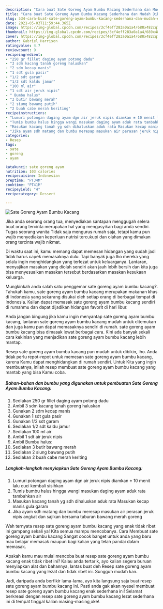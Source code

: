 ```yaml
---
description: "Cara buat Sate Goreng Ayam Bumbu Kacang Sederhana dan Mudah Dibuat"
title: "Cara buat Sate Goreng Ayam Bumbu Kacang Sederhana dan Mudah Dibuat"
slug: 534-cara-buat-sate-goreng-ayam-bumbu-kacang-sederhana-dan-mudah-dibuat
date: 2021-05-03T11:59:44.365Z
image: https://img-global.cpcdn.com/recipes/3cf4eff283a0a1a4/680x482cq70/sate-goreng-ayam-bumbu-kacang-foto-resep-utama.jpg
thumbnail: https://img-global.cpcdn.com/recipes/3cf4eff283a0a1a4/680x482cq70/sate-goreng-ayam-bumbu-kacang-foto-resep-utama.jpg
cover: https://img-global.cpcdn.com/recipes/3cf4eff283a0a1a4/680x482cq70/sate-goreng-ayam-bumbu-kacang-foto-resep-utama.jpg
author: Gabriel Harrison
ratingvalue: 4.7
reviewcount: 9
recipeingredient:
- "250 gr fillet daging ayam potong dadu"
- "3 sdm kacang tanah goreng haluskan"
- "2 sdm kecap manis"
- "1 sdt gula pasir"
- "1/2 sdt garam"
- "1/2 sdt kaldu jamur"
- "100 ml air"
- "1 sdt air jeruk nipis"
- " Bumbu halus"
- "3 butir bawang merah"
- "2 siung bawang putih"
- "2 buah cabe merah keriting"
recipeinstructions:
- "Lumuri potongan daging ayam dgn air jeruk nipis diamkan ± 10 menit lalu cuci kembali sisihkan"
- "Tumis bumbu halus hingga wangi masukan daging ayam aduk rata tambahkan air"
- "Masukan kacang tanah yg sdh dihaluskan aduk rata Masukan kecap manis gula garam"
- "Jika ayam sdh matang dan bumbu meresap masukan air perasan jeruk nipis angkat dan sajikan bersama taburan bawang merah goreng"
categories:
- Resep
tags:
- sate
- goreng
- ayam

katakunci: sate goreng ayam 
nutrition: 103 calories
recipecuisine: Indonesian
preptime: "PT34M"
cooktime: "PT41M"
recipeyield: "4"
recipecategory: Dessert

---
```



![Sate Goreng Ayam Bumbu Kacang](https://img-global.cpcdn.com/recipes/3cf4eff283a0a1a4/680x482cq70/sate-goreng-ayam-bumbu-kacang-foto-resep-utama.jpg)

Jika anda seorang orang tua, menyediakan santapan menggugah selera buat orang tercinta merupakan hal yang mengasyikan bagi anda sendiri. Tugas seorang  wanita Tidak saja mengurus rumah saja, tetapi kamu pun wajib menyediakan keperluan nutrisi tercukupi dan olahan yang dimakan orang tercinta wajib nikmat.

Di waktu  saat ini, kamu memang dapat memesan hidangan yang sudah jadi tidak harus capek memasaknya dulu. Tapi banyak juga lho mereka yang selalu ingin menghidangkan yang terlezat untuk keluarganya. Lantaran, menyajikan masakan yang diolah sendiri akan jauh lebih bersih dan kita juga bisa menyesuaikan masakan tersebut berdasarkan masakan kesukaan keluarga. 



Mungkinkah anda salah satu penggemar sate goreng ayam bumbu kacang?. Tahukah kamu, sate goreng ayam bumbu kacang merupakan makanan khas di Indonesia yang sekarang disukai oleh setiap orang di berbagai tempat di Indonesia. Kalian dapat memasak sate goreng ayam bumbu kacang sendiri di rumahmu dan dapat dijadikan hidangan favorit di hari libur.

Anda jangan bingung jika kamu ingin menyantap sate goreng ayam bumbu kacang, lantaran sate goreng ayam bumbu kacang mudah untuk ditemukan dan juga kamu pun dapat memasaknya sendiri di rumah. sate goreng ayam bumbu kacang bisa dimasak lewat berbagai cara. Kini ada banyak sekali cara kekinian yang menjadikan sate goreng ayam bumbu kacang lebih mantap.

Resep sate goreng ayam bumbu kacang pun mudah untuk dibikin, lho. Anda tidak perlu repot-repot untuk memesan sate goreng ayam bumbu kacang, karena Kamu dapat menghidangkan di rumah sendiri. Untuk Kita yang ingin membuatnya, inilah resep membuat sate goreng ayam bumbu kacang yang mantab yang bisa Kamu coba.

<!--inarticleads1-->

##### Bahan-bahan dan bumbu yang digunakan untuk pembuatan Sate Goreng Ayam Bumbu Kacang:

1. Sediakan 250 gr fillet daging ayam potong dadu
1. Ambil 3 sdm kacang tanah goreng haluskan
1. Gunakan 2 sdm kecap manis
1. Gunakan 1 sdt gula pasir
1. Gunakan 1/2 sdt garam
1. Sediakan 1/2 sdt kaldu jamur
1. Sediakan 100 ml air
1. Ambil 1 sdt air jeruk nipis
1. Ambil  Bumbu halus:
1. Sediakan 3 butir bawang merah
1. Sediakan 2 siung bawang putih
1. Sediakan 2 buah cabe merah keriting




<!--inarticleads2-->

##### Langkah-langkah menyiapkan Sate Goreng Ayam Bumbu Kacang:

1. Lumuri potongan daging ayam dgn air jeruk nipis diamkan ± 10 menit lalu cuci kembali sisihkan
1. Tumis bumbu halus hingga wangi masukan daging ayam aduk rata tambahkan air
1. Masukan kacang tanah yg sdh dihaluskan aduk rata Masukan kecap manis gula garam
1. Jika ayam sdh matang dan bumbu meresap masukan air perasan jeruk nipis angkat dan sajikan bersama taburan bawang merah goreng




Wah ternyata resep sate goreng ayam bumbu kacang yang enak tidak ribet ini gampang sekali ya! Kita semua mampu mencobanya. Cara Membuat sate goreng ayam bumbu kacang Sangat cocok banget untuk anda yang baru mau belajar memasak maupun bagi kalian yang telah pandai dalam memasak.

Apakah kamu mau mulai mencoba buat resep sate goreng ayam bumbu kacang enak tidak ribet ini? Kalau anda tertarik, ayo kalian segera buruan menyiapkan alat dan bahannya, lantas buat deh Resep sate goreng ayam bumbu kacang yang lezat dan tidak ribet ini. Sungguh mudah kan. 

Jadi, daripada anda berfikir lama-lama, ayo kita langsung saja buat resep sate goreng ayam bumbu kacang ini. Pasti anda gak akan nyesel membuat resep sate goreng ayam bumbu kacang enak sederhana ini! Selamat berkreasi dengan resep sate goreng ayam bumbu kacang lezat sederhana ini di tempat tinggal kalian masing-masing,oke!.

